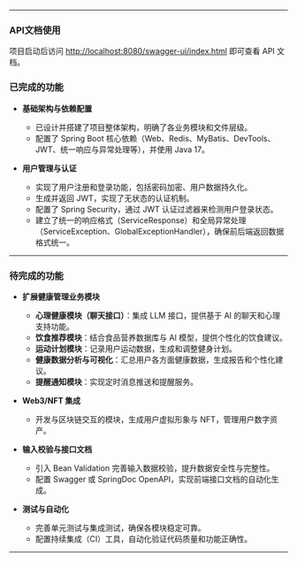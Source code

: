 
---

### API文档使用

项目启动后访问 [http://localhost:8080/swagger-ui/index.html](http://localhost:8080/swagger-ui/index.html) 即可查看 API 文档。

### 已完成的功能

- **基础架构与依赖配置**  
  - 已设计并搭建了项目整体架构，明确了各业务模块和文件层级。
  - 配置了 Spring Boot 核心依赖（Web、Redis、MyBatis、DevTools、JWT、统一响应与异常处理等），并使用 Java 17。

- **用户管理与认证**  
  - 实现了用户注册和登录功能，包括密码加密、用户数据持久化。
  - 生成并返回 JWT，实现了无状态的认证机制。
  - 配置了 Spring Security，通过 JWT 认证过滤器来检测用户登录状态。
  - 建立了统一的响应格式（ServiceResponse）和全局异常处理（ServiceException、GlobalExceptionHandler），确保前后端返回数据格式统一。

---

### 待完成的功能

- **扩展健康管理业务模块**  
  - **心理健康模块（聊天接口）**：集成 LLM 接口，提供基于 AI 的聊天和心理支持功能。
  - **饮食推荐模块**：结合食品营养数据库与 AI 模型，提供个性化的饮食建议。
  - **运动计划模块**：记录用户运动数据，生成和调整健身计划。
  - **健康数据分析与可视化**：汇总用户各方面健康数据，生成报告和个性化建议。
  - **提醒通知模块**：实现定时消息推送和提醒服务。

- **Web3/NFT 集成**  
  - 开发与区块链交互的模块，生成用户虚拟形象与 NFT，管理用户数字资产。

- **输入校验与接口文档**  
  - 引入 Bean Validation 完善输入数据校验，提升数据安全性与完整性。
  - 配置 Swagger 或 SpringDoc OpenAPI，实现前端接口文档的自动化生成。

- **测试与自动化**  
  - 完善单元测试与集成测试，确保各模块稳定可靠。
  - 配置持续集成（CI）工具，自动化验证代码质量和功能正确性。

---
